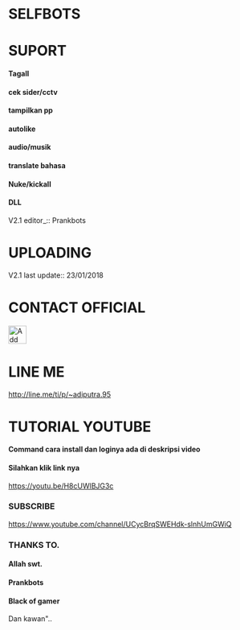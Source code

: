 # SELFBOTS

# SUPORT
#### Tagall
#### cek sider/cctv
#### tampilkan pp
#### autolike
#### audio/musik
#### translate bahasa
#### Nuke/kickall
#### DLL

V2.1 editor_::
Prankbots
# UPLOADING
V2.1 last update::
23/01/2018
# CONTACT OFFICIAL

<a href="https://line.me/R/ti/p/~4g202"><img height="36" border="0" alt="Add Friend" src="https://scdn.line-apps.com/n/line_add_friends/btn/en.png"></a>

# LINE ME

http://line.me/ti/p/~adiputra.95

# TUTORIAL YOUTUBE
#### Command cara install dan loginya ada di deskripsi video
#### Silahkan klik link nya
https://youtu.be/H8cUWlBJG3c
### SUBSCRIBE
https://www.youtube.com/channel/UCycBrqSWEHdk-slnhUmGWiQ


### THANKS TO.

#### Allah swt.
#### Prankbots
#### Black of gamer
Dan kawan"..
